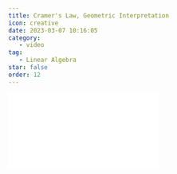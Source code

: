 ```yaml
---
title: Cramer's Law, Geometric Interpretation
icon: creative
date: 2023-03-07 10:16:05
category:
   - video
tag:
   - Linear Algebra
star: false
order: 12
---
```



<div class="video-container">
  <iframe src="//player.bilibili.com/player.html?aid=483115509&bvid=BV1bT411e7Cv&cid=1063537233&page=12" scrolling="no" border="0" frameborder="no" framespacing="0" allowfullscreen="true"> </iframe>
</div>
